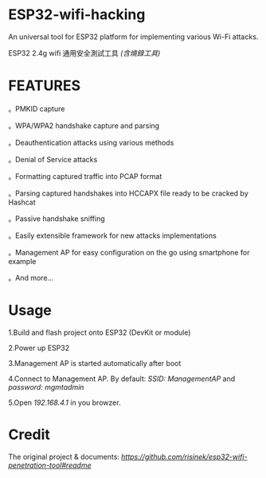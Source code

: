 # ESP32-wifi-hacking

 An universal tool for ESP32 platform for implementing various Wi-Fi attacks.
 
 ESP32 2.4g wifi 通用安全測試工具 *(含燒錄工具)*
 
# FEATURES
。PMKID capture

。WPA/WPA2 handshake capture and parsing

。Deauthentication attacks using various methods

。Denial of Service attacks

。Formatting captured traffic into PCAP format

。Parsing captured handshakes into HCCAPX file ready to be cracked by Hashcat

。Passive handshake sniffing

。Easily extensible framework for new attacks implementations

。Management AP for easy configuration on the go using smartphone for example

。And more...

# Usage
1.Build and flash project onto ESP32 (DevKit or module)

2.Power up ESP32

3.Management AP is started automatically after boot

4.Connect to Management AP. By default: *SSID: ManagementAP* and *password: mgmtadmin*

5.Open *192.168.4.1* in you browzer.

# Credit 
The original project & documents: *https://github.com/risinek/esp32-wifi-penetration-tool#readme*
